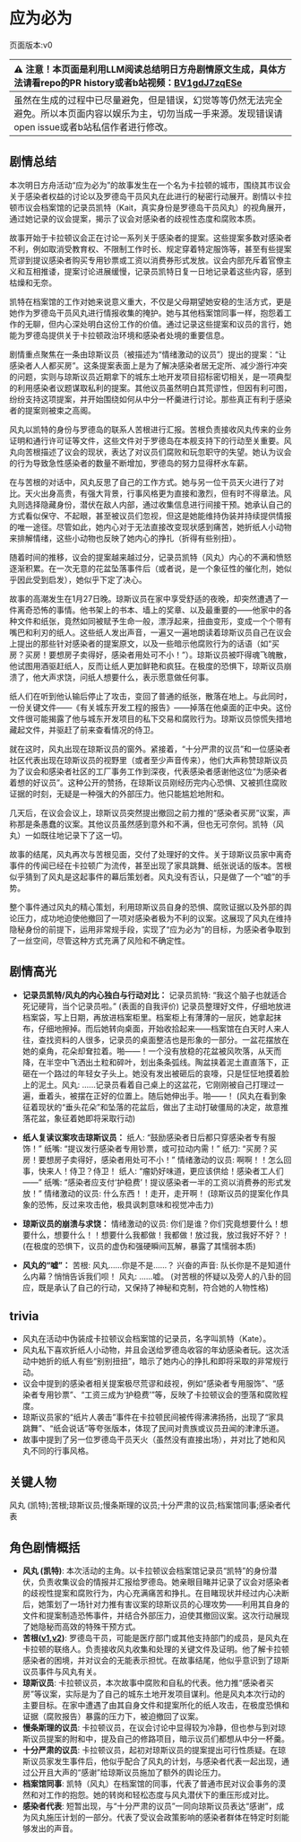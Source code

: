 # 应为必为
页面版本:v0
 

| :warning: 注意！本页面是利用LLM阅读总结明日方舟剧情原文生成，具体方法请看repo的PR history或者b站视频：[BV1gdJ7zqESe](https://www.bilibili.com/video/BV1gdJ7zqESe/)         |
|:----------------------------|
| 虽然在生成的过程中已尽量避免，但是错误，幻觉等等仍然无法完全避免。所以本页面内容以娱乐为主，切勿当成一手来源。发现错误请open issue或者b站私信作者进行修改。|



## 剧情总结
本次明日方舟活动“应为必为”的故事发生在一个名为卡拉顿的城市，围绕其市议会关于感染者权益的讨论以及罗德岛干员风丸在此进行的秘密行动展开。剧情以卡拉顿市议会档案馆的记录员凯特（Kait，真实身份是罗德岛干员风丸）的视角展开，通过她记录的议会提案，揭示了议会对感染者的歧视性态度和腐败本质。

故事开始于卡拉顿议会正在讨论一系列关于感染者的提案。这些提案多数对感染者不利，例如取消受教育权、不限制工作时长、规定穿着特定服饰等，甚至有些提案荒谬到提议感染者购买专用钞票或工资以消费券形式发放。议会内部充斥着官僚主义和互相推诿，提案讨论进展缓慢，记录员凯特日复一日地记录着这些内容，感到枯燥和无奈。

凯特在档案馆的工作对她来说意义重大，不仅是父母期望她安稳的生活方式，更是她作为罗德岛干员风丸进行情报收集的掩护。她与其他档案馆同事一样，抱怨着工作的无聊，但内心深处明白这份工作的价值。通过记录这些提案和议员的言行，她能为罗德岛提供关于卡拉顿政治环境和感染者处境的重要信息。

剧情重点聚焦在一条由琼斯议员（被描述为“情绪激动的议员”）提出的提案：“让感染者人人都买房”。这条提案表面上是为了解决感染者居无定所、减少游行冲突的问题，实则与琼斯议员近期拿下的城东土地开发项目招标密切相关，是一项典型的利用感染者议题谋取私利的提案。其他议员虽然明白其荒谬性，但因有利可图，纷纷支持这项提案，并开始围绕如何从中分一杯羹进行讨论。那些真正有利于感染者的提案则被束之高阁。

风丸以凯特的身份与罗德岛的联系人苦根进行汇报。苦根负责接收风丸传来的业务证明和通行许可证等文件，这些文件对于罗德岛在本舰支持下的行动至关重要。风丸向苦根描述了议会的现状，表达了对议员们腐败和玩忽职守的失望。她认为议会的行为导致急性感染者的数量不断增加，罗德岛的努力显得杯水车薪。

在与苦根的对话中，风丸反思了自己的工作方式。她与另一位干员天火进行了对比。天火出身高贵，有强大背景，行事风格更为直接和激烈，但有时不得章法。风丸则选择隐藏身份，潜伏在敌人内部，通过收集信息进行间接干预。她承认自己的方式看似保守、不起眼，甚至被议员们忽视，但这是她能维持伪装并持续提供情报的唯一途径。尽管如此，她内心对于无法直接改变现状感到痛苦，她折纸人小动物来排解情绪，这些小动物也反映了她内心的挣扎（折得有些别扭）。

随着时间的推移，议会的提案越来越过分，记录员凯特（风丸）内心的不满和愤怒逐渐积累。在一次无意的花盆坠落事件后（或者说，是一个象征性的催化剂，她似乎因此受到启发），她似乎下定了决心。

故事的高潮发生在1月27日晚。琼斯议员在家中享受舒适的夜晚，却突然遭遇了一件离奇恐怖的事情。他书架上的书本、墙上的奖章、以及最重要的——他家中的各种文件和纸张，竟然如同被赋予生命一般，漂浮起来，扭曲变形，变成一个个带有嘴巴和利刃的纸人。这些纸人发出声音，一遍又一遍地朗读着琼斯议员自己在议会上提出的那些针对感染者的提案原文，以及一些暗示他腐败行为的话语（如“买房？买房！要想房子卖得好，感染者用处可不小！”）。琼斯议员被吓得魂飞魄散，他试图用酒驱赶纸人，反而让纸人更加鲜艳和疯狂。在极度的恐惧下，琼斯议员崩溃了，他大声求饶，问纸人想要什么，表示愿意做任何事。

纸人们在听到他认输后停止了攻击，变回了普通的纸张，散落在地上。与此同时，一份关键文件——《有关城东开发工程的报告》——掉落在他桌面的正中央。这份文件很可能揭露了他与城东开发项目的私下交易和腐败行为。琼斯议员惊慌失措地藏起文件，并驱赶了前来查看情况的侍卫。

就在这时，风丸出现在琼斯议员的窗外。紧接着，“十分严肃的议员”和一位感染者社区代表出现在琼斯议员的视野里（或者至少声音传来），他们大声称赞琼斯议员为了议会和感染者社区的工厂事务工作到深夜，代表感染者感谢他这位“为感染者着想的好议员”。这种公开的赞扬，在琼斯议员刚经历完内心恐惧、又被抓住腐败证据的时刻，无疑是一种强大的外部压力。他只能尴尬地附和。

几天后，在议会会议上，琼斯议员突然提出撤回之前力推的“感染者买房”议案，声称那是条愚蠢的议案。其他议员虽然感到意外和不满，但也无可奈何。凯特（风丸）一如既往地记录下了这一切。

故事的结尾，风丸再次与苦根见面，交付了处理好的文件。关于琼斯议员家中离奇事件的传闻已经在卡拉顿广为流传，甚至出现了家具跳舞、纸张说话的版本。苦根似乎猜到了风丸是这起事件的幕后策划者。风丸没有否认，只是做了一个“嘘”的手势。

整个事件通过风丸的精心策划，利用琼斯议员自身的恐惧、腐败证据以及外部的舆论压力，成功地迫使他撤回了一项对感染者极为不利的议案。这展现了风丸在维持隐秘身份的前提下，运用非常规手段，实现了“应为必为”的目标，为感染者争取到了一丝空间，尽管这种方式充满了风险和不确定性。
## 剧情高光
- **记录员凯特/风丸的内心独白与行动对比：**
记录员凯特: “我这个脑子也就适合死记硬背，当个记录员啦。” (表面的自我评价)
记录员整理好文件，仔细地放进档案袋，写上日期，再放进档案柜里。档案柜上有薄薄的一层灰，她拿起抹布，仔细地擦掉。而后她转向桌面，开始收拾起来——档案馆在白天时人来人往，查找资料的人很多，记录员的桌面整洁也是形象的一部分。一盆花摆放在她的桌角，花朵却耷拉着。啪——！一个没有放稳的花盆被风吹落，从天而降，在半空中飞洒出土粒和碎叶，划出条条弧线。陶盆挟着泥土直直落下，正砸在一个路过的年轻女子头上。她没有发出被砸后的哀嚎，只是怔怔地摸着脸上的泥土。风丸: ......记录员看着自己桌上的这盆花，它刚刚被自己打理过一遍，垂着头，被摆在正好的位置上。随后她伸出手。啪——！ (风丸在看到象征着现状的“垂头花朵”和坠落的花盆后，做出了主动打破僵局的决定，故意推落花盆，象征着她即将采取行动)

- **纸人复读议案攻击琼斯议员：**
纸人: “鼓励感染者日后都只穿感染者专有服饰！”
纸嘴: “提议发行感染者专用钞票，或可拉动内需！”
纸刀: “买房？买房！要想房子卖得好，感染者用处可不小！”
情绪激动的议员: 啊啊！！怎么回事，快来人！侍卫？侍卫！
纸人: “瘤奶好味道，更应该供给！感染者工人们——”
纸嘴: “感染者应支付‘护稳费’！提议感染者一半的工资以消费券的形式发放！”
情绪激动的议员: 什么东西！！走开，走开啊！
(琼斯议员的提案化作具象的恐怖，反过来攻击他，极具讽刺意味和视觉冲击力)

- **琼斯议员的崩溃与求饶：**
情绪激动的议员: 你们是谁？你们究竟想要什么！想要什么，想要什么！！想要什么我都做！我都做！放过我，放过我好不好？！
(在极度的恐惧下，议员的虚伪和强硬瞬间瓦解，暴露了其懦弱本质)

- **风丸的“嘘”：**
苦根: 风丸......你是不是......？
兴奋的声音: 队长你是不是知道什么内幕？悄悄告诉我们呗！
风丸: ......嘘。
(对苦根的怀疑以及旁人的八卦的回应，既是承认了自己的行动，又保持了神秘和克制，符合她的人物性格)
## trivia
- 风丸在活动中伪装成卡拉顿议会档案馆的记录员，名字叫凯特（Kate）。
- 风丸私下喜欢折纸人小动物，并且会送给罗德岛收容的年幼感染者玩。这次活动中她折的纸人有些“别别扭扭”，暗示了她内心的挣扎和即将采取的非常规行动。
- 议会中提到的感染者相关提案极尽荒谬和歧视，例如“感染者专用服饰”、“感染者专用钞票”、“工资三成为‘护稳费’”等，反映了卡拉顿议会的堕落和腐败程度。
- 琼斯议员家的“纸片人袭击”事件在卡拉顿民间被传得沸沸扬扬，出现了“家具跳舞”、“纸会说话”等夸张版本，体现了民间对贵族或议员丑闻的津津乐道。
- 故事中提到了另一位罗德岛干员天火（虽然没有直接出场），并对比了她和风丸不同的行事风格。
## 关键人物
风丸 (凯特);苦根;琼斯议员;慢条斯理的议员;十分严肃的议员;档案馆同事;感染者代表
## 角色剧情概括
-   **风丸 (凯特)**: 本次活动的主角。以卡拉顿议会档案馆记录员“凯特”的身份潜伏，负责收集议会的情报并汇报给罗德岛。她亲眼目睹并记录了议会对感染者的歧视性提案和腐败行为，内心充满痛苦和挣扎。在目睹现状并经过内心决断后，她策划了一场针对力推有害议案的琼斯议员的心理攻势——利用其自身的文件和提案制造恐怖事件，并结合外部压力，迫使其撤回议案。这次行动展现了她隐秘而高效的特殊干预方式。
-   **苦根([v1](../chars/extended_char_ku_gen.md),[v2](../char_v3/extended_char_ku_gen.md))**: 罗德岛干员，可能是医疗部门或其他支持部门的成员，是风丸在卡拉顿的联络人。负责接收风丸收集和处理的关键文件及证明。他了解卡拉顿感染者的困境，并对议会的无能表示担忧。在故事结尾，他似乎意识到了琼斯议员事件与风丸有关。
-   **琼斯议员**: 卡拉顿议员，本次故事中腐败和自私的代表。他力推“感染者买房”等议案，实际是为了自己的城东土地开发项目谋利。他是风丸本次行动的主要目标。在家中遭遇了由其自身文件和提案所化的纸人攻击，在极度恐惧和证据（腐败报告）暴露的压力下，被迫撤回了议案。
-   **慢条斯理的议员**: 卡拉顿议员，在议会讨论中显得较为冷静，但也参与到对琼斯议员提案的附和中，提及自己的修路项目，暗示议员们都想从中分一杯羹。
-   **十分严肃的议员**: 卡拉顿议员，起初对琼斯议员的提案提出可行性质疑。在琼斯议员家发生事件后，他似乎配合了风丸的计划，与感染者代表一起出现，通过公开且大声的“感谢”给琼斯议员施加了额外的舆论压力。
-   **档案馆同事**: 凯特（风丸）在档案馆的同事，代表了普通市民对议会事务的漠然和对工作的抱怨。她的转岗和轻松态度与风丸潜伏下的重压形成对比。
-   **感染者代表**: 短暂出现，与“十分严肃的议员”一同向琼斯议员表达“感谢”，成为风丸施压计划的一部分。代表了受议会政策影响的感染者群体在特定时刻能够发出的声音。